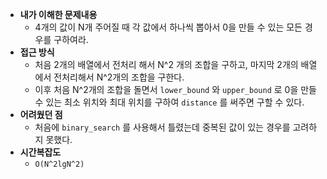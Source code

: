 - **내가 이해한 문제내용**
  - 4개의 값이 N개 주어질 때 각 값에서 하나씩 뽑아서 0을 만들 수 있는 모든 경우를 구하여라.
- **접근 방식**
  - 처음 2개의 배열에서 전처리 해서 N^2 개의 조합을 구하고, 마지막 2개의 배열에서 전처리해서 N^2개의 조합을 구한다.
  - 이후 처음 N^2개의 조합을 돌면서 `lower_bound` 와 `upper_bound` 로 0을 만들 수 있는 최소 위치와 최대 위치를 구하여 `distance` 를 써주면 구할 수 있다.
- **어려웠던 점**
  - 처음에 `binary_search` 를 사용해서 틀렸는데 중복된 값이 있는 경우를 고려하지 못했다.
- **시간복잡도**
  - `O(N^2lgN^2)`


